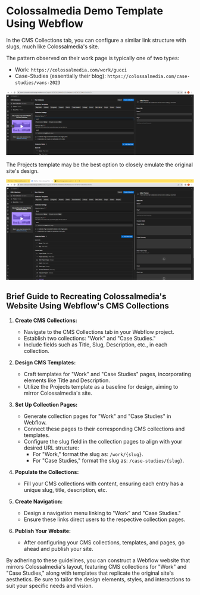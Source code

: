 # Colossalmedia Demo Template Using Webflow

In the CMS Collections tab, you can configure a similar link structure with slugs, much like Colossalmedia's site.

The pattern observed on their work page is typically one of two types:
- Work: `https://colossalmedia.com/work/gucci`
- Case-Studies (essentially their blog): `https://colossalmedia.com/case-studies/vans-2023`

![Webflow CMS Collection Menu](webflow-cms-collection-menu.png)

The Projects template may be the best option to closely emulate the original site's design.

![Projects template](projects-template.png)

## Brief Guide to Recreating Colossalmedia's Website Using Webflow's CMS Collections

1. **Create CMS Collections:**
   - Navigate to the CMS Collections tab in your Webflow project.
   - Establish two collections: "Work" and "Case Studies."
   - Include fields such as Title, Slug, Description, etc., in each collection.

2. **Design CMS Templates:**
   - Craft templates for "Work" and "Case Studies" pages, incorporating elements like Title and Description.
   - Utilize the Projects template as a baseline for design, aiming to mirror Colossalmedia's site.

3. **Set Up Collection Pages:**
   - Generate collection pages for "Work" and "Case Studies" in Webflow.
   - Connect these pages to their corresponding CMS collections and templates.
   - Configure the slug field in the collection pages to align with your desired URL structure:
     - For "Work," format the slug as: `/work/{slug}`.
     - For "Case Studies," format the slug as: `/case-studies/{slug}`.

4. **Populate the Collections:**
   - Fill your CMS collections with content, ensuring each entry has a unique slug, title, description, etc.

5. **Create Navigation:**
   - Design a navigation menu linking to "Work" and "Case Studies."
   - Ensure these links direct users to the respective collection pages.

6. **Publish Your Website:**
   - After configuring your CMS collections, templates, and pages, go ahead and publish your site.

By adhering to these guidelines, you can construct a Webflow website that mirrors Colossalmedia's layout, featuring CMS collections for "Work" and "Case Studies," along with templates that replicate the original site's aesthetics. Be sure to tailor the design elements, styles, and interactions to suit your specific needs and vision.
